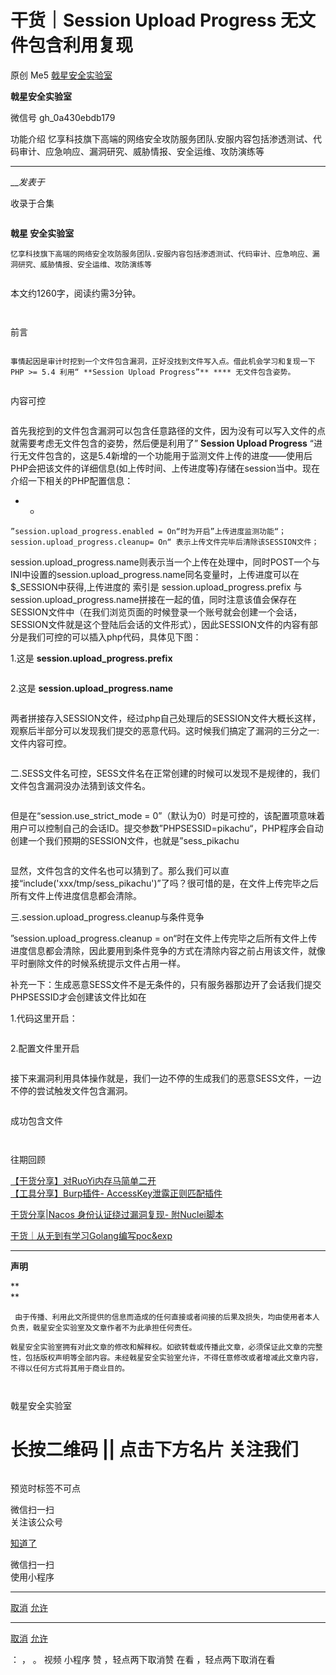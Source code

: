#  干货｜Session Upload Progress 无文件包含利用复现

原创 Me5  [ 戟星安全实验室 ](javascript:void\(0\);)

**戟星安全实验室** ![]()

微信号 gh_0a430ebdb179

功能介绍 忆享科技旗下高端的网络安全攻防服务团队.安服内容包括渗透测试、代码审计、应急响应、漏洞研究、威胁情报、安全运维、攻防演练等

____

___发表于_

收录于合集

  

![]()

**戟星 安全实验室**

  

    忆享科技旗下高端的网络安全攻防服务团队.安服内容包括渗透测试、代码审计、应急响应、漏洞研究、威胁情报、安全运维、攻防演练等  
![]()  

本文约1260字，阅读约需3分钟。

![]()

  

![]()

前言

![]()

    事情起因是审计时挖到一个文件包含漏洞，正好没找到文件写入点。借此机会学习和复现一下PHP >= 5.4 利用“ **Session Upload Progress”** **** 无文件包含姿势。

  
  
![]()

内容可控

![]()  

首先我挖到的文件包含漏洞可以包含任意路径的文件，因为没有可以写入文件的点就需要考虑无文件包含的姿势，然后便是利用了” **Session Upload
Progress**
“进行无文件包含的，这是5.4新增的一个功能用于监测文件上传的进度——使用后PHP会把该文件的详细信息(如上传时间、上传进度等)存储在session当中。现在介绍一下相关的PHP配置信息：

  

  *   * 

    
    
    ”session.upload_progress.enabled = On“时为开启”上传进度监测功能“；session.upload_progress.cleanup= On“ 表示上传文件完毕后清除该SESSION文件；

session.upload_progress.name则表示当一个上传在处理中，同时POST一个与INI中设置的session.upload_progress.name同名变量时，上传进度可以在$_SESSION中获得,上传进度的
索引是 session.upload_progress.prefix 与
session.upload_progress.name拼接在一起的值，同时注意该值会保存在SESSION文件中（在我们浏览页面的时候登录一个账号就会创建一个会话，SESSION文件就是这个登陆后会话的文件形式），因此SESSION文件的内容有部分是我们可控的可以插入php代码，具体见下图：

  

1.这是 **session.upload_progress.prefix**

![]()

  

2.这是 **session.upload_progress.name**

![]()

  

两者拼接存入SESSION文件，经过php自己处理后的SESSION文件大概长这样，观察后半部分可以发现我们提交的恶意代码。这时候我们搞定了漏洞的三分之一:文件内容可控。

  

![]()

  

二.SESS文件名可控，SESS文件名在正常创建的时候可以发现不是规律的，我们文件包含漏洞没办法猜到该文件名。

![]()

  

但是在“session.use_strict_mode =
0”（默认为0）时是可控的，该配置项意味着用户可以控制自己的会话ID。提交参数”PHPSESSID=pikachu“，PHP程序会自动创建一个我们预期的SESSION文件，也就是”sess_pikachu

  

![]()

  

显然，文件包含的文件名也可以猜到了。那么我们可以直接“include('xxx/tmp/sess_pikachu')”了吗？很可惜的是，在文件上传完毕之后所有文件上传进度信息都会清除。

  

三.session.upload_progress.cleanup与条件竞争

  

”session.upload_progress.cleanup =
on“时在文件上传完毕之后所有文件上传进度信息都会清除，因此要用到条件竞争的方式在清除内容之前占用该文件，就像平时删除文件的时候系统提示文件占用一样。

  

补充一下：生成恶意SESS文件不是无条件的，只有服务器那边开了会话我们提交PHPSESSID才会创建该文件比如在

1.代码这里开启：

  

![]()

  

2.配置文件里开启

![]()

  

接下来漏洞利用具体操作就是，我们一边不停的生成我们的恶意SESS文件，一边不停的尝试触发文件包含漏洞。

  

![]()

  

成功包含文件

  

![]()

  

  

  

  

  
  
  
  
  
  
  
  
  
  
![]()

往期回顾

![]()  
[【干货分享】对RuoYi内存马简单二开](http://mp.weixin.qq.com/s?__biz=MzkzMDMwNzk2Ng==&mid=2247509582&idx=1&sn=8565539fe2486b677efe99c8aeaf21b4&chksm=c27eac5ff50925490246f8c2f7c597274545f1105cb620b4e0039afff23061fffdbbef8f795f&scene=21#wechat_redirect)  
[【工具分享】Burp插件-
AccessKey泄露正则匹配插件](http://mp.weixin.qq.com/s?__biz=MzkzMDMwNzk2Ng==&mid=2247509551&idx=1&sn=5530f8d5a5035a58b7e01d87357d31d6&chksm=c27eac3ef50925285c4c8eea67e4e1f09e6cbaff76bc067e4fed94587602542b32917f8770a3&scene=21#wechat_redirect)  
  
[干货分享|Nacos 身份认证绕过漏洞复现-
附Nuclei脚本](http://mp.weixin.qq.com/s?__biz=MzkzMDMwNzk2Ng==&mid=2247509525&idx=1&sn=e2273a874e7f7f7f1321e0bf8726cdc0&chksm=c27eac04f50925125cfe9c122de2a15ce8d04dc66285569113ddc360a55e41286b14539ee0f2&scene=21#wechat_redirect)  
  
[干货｜从无到有学习Golang编写poc&exp](http://mp.weixin.qq.com/s?__biz=MzkzMDMwNzk2Ng==&mid=2247509619&idx=1&sn=bab688d1bff32afe3abb3890319effa1&chksm=c27eac62f5092574cfb772ff738641d548256aabaf6097c9d80e20fc646336d3eaed460b9c33&scene=21#wechat_redirect)  
  
  
  
  

 ****

 **声明**

 **  
**

     由于传播、利用此文所提供的信息而造成的任何直接或者间接的后果及损失，均由使用者本人负责，戟星安全实验室及文章作者不为此承担任何责任。

    戟星安全实验室拥有对此文章的修改和解释权。如欲转载或传播此文章，必须保证此文章的完整性，包括版权声明等全部内容。未经戟星安全实验室允许，不得任意修改或者增减此文章内容，不得以任何方式将其用于商业目的。

  
  

  

![]()![]()  

![]()

戟星安全实验室

# 长按二维码 || 点击下方名片 关注我们 #

![]()

  

预览时标签不可点

微信扫一扫  
关注该公众号

[知道了](javascript:;)

微信扫一扫  
使用小程序

****

[取消](javascript:void\(0\);) [允许](javascript:void\(0\);)

****

[取消](javascript:void\(0\);) [允许](javascript:void\(0\);)

： ， 。   视频 小程序 赞 ，轻点两下取消赞 在看 ，轻点两下取消在看

